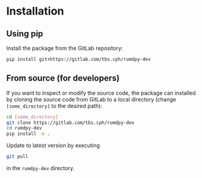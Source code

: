 # Installation

Using pip
---------

Install the package from the GitLab repository:

```sh
pip install git+https://gitlab.com/tbs.cph/rumdpy-dev
```

From source (for developers)
----------------------------

If you want to inspect or modify the source code, the package can installed by cloning the source code 
from GitLab to a local directory (change `[some_directory]` to the desired path):

```sh
cd [some_directory]
git clone https://gitlab.com/tbs.cph/rumdpy-dev
cd rumdpy-dev
pip install -e .
```

Update to latest version by executing

```sh
git pull
```

in the `rumdpy-dev` directory.
